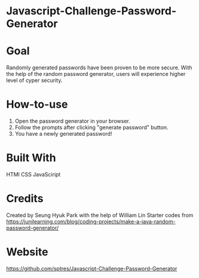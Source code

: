 # Javascript-Challenge-Password-Generator

# Goal
Randomly generated passwords have been proven to be more secure. With the help of the random password generator, users will experience higher level of cyper security. 

# How-to-use
1. Open the password generator in your browser.
2. Follow the prompts after clicking "generate password" button.
3. You have a newly generated password!

# Built With
HTMl
CSS
JavaSciript

# Credits
Created by Seung Hyuk Park with the help of William Lin
Starter codes from https://junilearning.com/blog/coding-projects/make-a-java-random-password-generator/

# Website
https://github.com/sptres/Javascript-Challenge-Password-Generator
